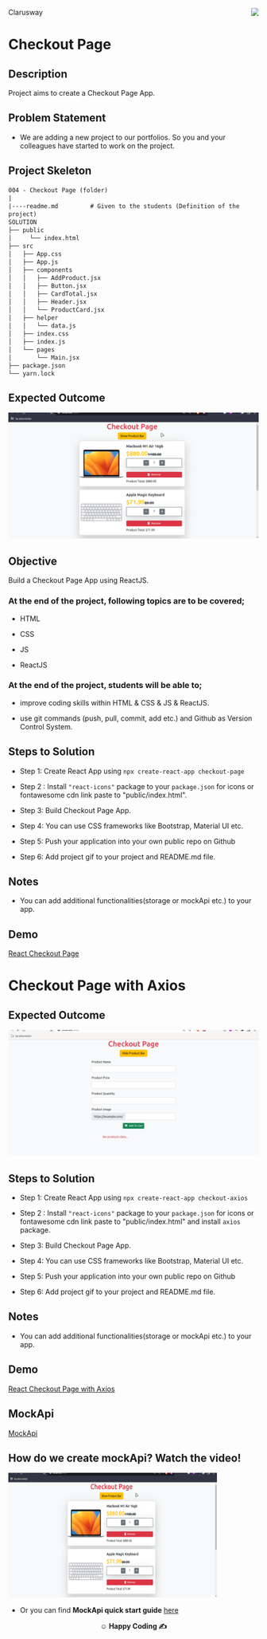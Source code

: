 <p>Clarusway<img align="right"
  src="https://secure.meetupstatic.com/photos/event/3/1/b/9/600_488352729.jpeg"  width="15px"></p>

# Checkout Page

## Description

Project aims to create a Checkout Page App.

## Problem Statement

- We are adding a new project to our portfolios. So you and your colleagues have started to work on the project.

## Project Skeleton

```
004 - Checkout Page (folder)
|
|----readme.md         # Given to the students (Definition of the project)
SOLUTION
├── public
│     └── index.html
├── src
│   ├── App.css
│   ├── App.js
│   ├── components
│   │   ├── AddProduct.jsx
│   │   ├── Button.jsx
│   │   ├── CardTotal.jsx
│   │   ├── Header.jsx
│   │   └── ProductCard.jsx
│   ├── helper
│   │   └── data.js
│   ├── index.css
│   ├── index.js
│   └── pages
│       └── Main.jsx
├── package.json
└── yarn.lock

```

## Expected Outcome

![checkout-gif](checkout.gif)

## Objective

Build a Checkout Page App using ReactJS.

### At the end of the project, following topics are to be covered;

- HTML

- CSS

- JS

- ReactJS

### At the end of the project, students will be able to;

- improve coding skills within HTML & CSS & JS & ReactJS.

- use git commands (push, pull, commit, add etc.) and Github as Version Control System.

## Steps to Solution

- Step 1: Create React App using `npx create-react-app checkout-page`

- Step 2 : Install `"react-icons"` package to your `package.json` for icons or fontawesome cdn link paste to "public/index.html".

- Step 3: Build Checkout Page App.

- Step 4: You can use CSS frameworks like Bootstrap, Material UI etc.

- Step 5: Push your application into your own public repo on Github

- Step 6: Add project gif to your project and README.md file.

## Notes

- You can add additional functionalities(storage or mockApi etc.) to your app.
## Demo
  <a href="https://checkoutpage-react.vercel.app/" target="_blank">React Checkout Page</a>

# Checkout Page with Axios


## Expected Outcome

![checkout-gif](checkout-axios.gif)
## Steps to Solution

- Step 1: Create React App using `npx create-react-app checkout-axios`

- Step 2 : Install `"react-icons"` package to your `package.json` for icons or fontawesome cdn link paste to "public/index.html" and install `axios` package.

- Step 3: Build Checkout Page App.

- Step 4: You can use CSS frameworks like Bootstrap, Material UI etc.

- Step 5: Push your application into your own public repo on Github

- Step 6: Add project gif to your project and README.md file.

## Notes

- You can add additional functionalities(storage or mockApi etc.) to your app.

## Demo
  <a href="https://checkout-axios.vercel.app/" target="_blank">React Checkout Page with Axios</a>

## MockApi

<a href="https://mockapi.io/" target="_blank">MockApi</a>


## How do we create mockApi? Watch the video!
<a href="https://www.youtube.com/watch?v=i_Gvlp83GMk" target="_blank">
 <img src="./checkout.gif" alt="Watch the video" width="420" height="250" title="Watch the video" />
</a>

- Or you can find **MockApi quick start guide** <a href="https://github.com/mockapi-io/docs/wiki/Quick-start-guide" target="_blank">here</a>


**<p align="center">&#9786; Happy Coding &#9997;</p>**
